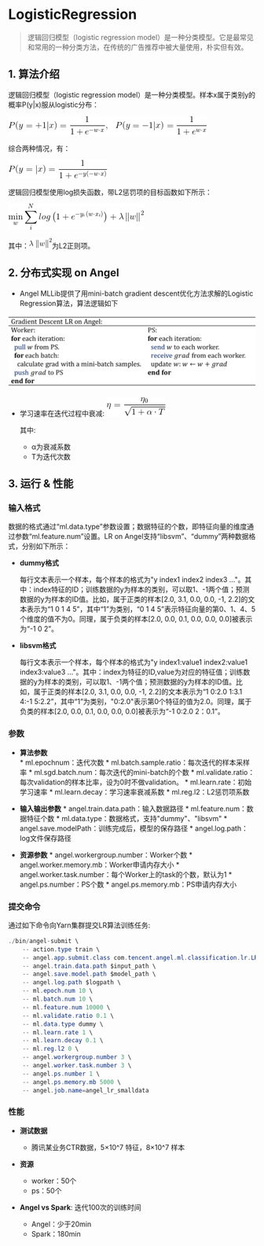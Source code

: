 # LogisticRegression

> 逻辑回归模型（logistic regression model）是一种分类模型。它是最常见和常用的一种分类方法，在传统的广告推荐中被大量使用，朴实但有效。

## 1. 算法介绍

逻辑回归模型（logistic regression model）是一种分类模型。样本x属于类别y的概率P(y|x)服从logistic分布：   

![](../img/LR_P.png)  

综合两种情况，有：      

![](../img/LR_P1.png)  


逻辑回归模型使用log损失函数，带L2惩罚项的目标函数如下所示：    

![](../img/LR_loss.png)  

其中：![](../img/LR_reg.gif)为L2正则项。

## 2. 分布式实现 on Angel

* Angel MLLib提供了用mini-batch gradient descent优化方法求解的Logistic Regression算法，算法逻辑如下 

![](../img/LR_gd.png)  


* 学习速率在迭代过程中衰减:
	![](../img/LR_lr_ecay.gif) 

	其中:   

	* α为衰减系数
	* T为迭代次数




## 3. 运行 & 性能

### 输入格式

数据的格式通过“ml.data.type”参数设置；数据特征的个数，即特征向量的维度通过参数“ml.feature.num”设置。LR on Angel支持“libsvm”、“dummy”两种数据格式，分别如下所示：

* **dummy格式**

	每行文本表示一个样本，每个样本的格式为"y index1 index2 index3 ..."。其中：index特征的ID；训练数据的y为样本的类别，可以取1、-1两个值；预测数据的y为样本的ID值。比如，属于正类的样本[2.0, 3.1, 0.0, 0.0, -1, 2.2]的文本表示为“1 0 1 4 5”，其中“1”为类别，“0 1 4 5”表示特征向量的第0、1、4、5个维度的值不为0。同理，属于负类的样本[2.0, 0.0, 0.1, 0.0, 0.0, 0.0]被表示为“-1 0 2”。
 
 * **libsvm格式**

	每行文本表示一个样本，每个样本的格式为"y index1:value1 index2:value1 index3:value3 ..."。其中：index为特征的ID,value为对应的特征值；训练数据的y为样本的类别，可以取1、-1两个值；预测数据的y为样本的ID值。比如，属于正类的样本[2.0, 3.1, 0.0, 0.0, -1, 2.2]的文本表示为“1 0:2.0 1:3.1 4:-1 5:2.2”，其中“1”为类别，"0:2.0"表示第0个特征的值为2.0。同理，属于负类的样本[2.0, 0.0, 0.1, 0.0, 0.0, 0.0]被表示为“-1 0:2.0 2：0.1”。

###  参数
* **算法参数**  
	  * ml.epochnum：迭代次数
	  * ml.batch.sample.ratio：每次迭代的样本采样率
	  * ml.sgd.batch.num：每次迭代的mini-batch的个数
	  * ml.validate.ratio：每次validation的样本比率，设为0时不做validation。 
	  * ml.learn.rate：初始学习速率
	  * ml.learn.decay：学习速率衰减系数 
	  * ml.reg.l2：L2惩罚项系数

* **输入输出参数**
	  * angel.train.data.path：输入数据路径
	  * ml.feature.num：数据特征个数
	  * ml.data.type：数据格式，支持"dummy"、"libsvm" 
	  * angel.save.modelPath：训练完成后，模型的保存路径
	  * angel.log.path：log文件保存路径
 
* **资源参数**
	  * angel.workergroup.number：Worker个数
	  * angel.worker.memory.mb：Worker申请内存大小
	  * angel.worker.task.number：每个Worker上的task的个数，默认为1
	  * angel.ps.number：PS个数
	  * angel.ps.memory.mb：PS申请内存大小

### 提交命令

通过如下命令向Yarn集群提交LR算法训练任务:


```java
./bin/angel-submit \
    -- action.type train \
    -- angel.app.submit.class com.tencent.angel.ml.classification.lr.LRRunner  \
    -- angel.train.data.path $input_path \
    -- angel.save.model.path $model_path \
    -- angel.log.path $logpath \
    -- ml.epoch.num 10 \
    -- ml.batch.num 10 \
    -- ml.feature.num 10000 \
    -- ml.validate.ratio 0.1 \
    -- ml.data.type dummy \
    -- ml.learn.rate 1 \
    -- ml.learn.decay 0.1 \
    -- ml.reg.l2 0 \
    -- angel.workergroup.number 3 \
    -- angel.worker.task.number 3 \
    -- angel.ps.number 1 \
    -- angel.ps.memory.mb 5000 \
    -- angel.job.name=angel_lr_smalldata
```

### 性能
* **测试数据**
	 * 腾讯某业务CTR数据，5×10^7 特征，8×10^7 样本

* **资源**
	* worker：50个
	* ps：50个

* **Angel vs Spark**: 迭代100次的训练时间
	* Angel：少于20min
	* Spark：180min
	 




